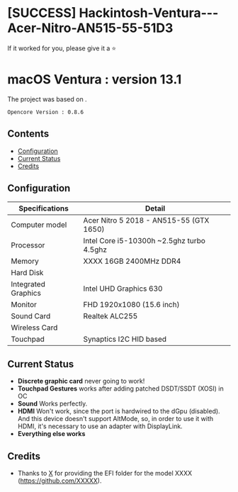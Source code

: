 # [SUCCESS] Hackintosh-Ventura---Acer-Nitro-AN515-55-51D3

If it worked for you, please give it a ⭐

# macOS Ventura : version 13.1

The project was based on .

`Opencore Version : 0.8.6`

## Contents

- [Configuration](#configuration)
- [Current Status](#current-status)
- [Credits](#credits)

## Configuration

| Specifications | Detail                                    |
| ------------------- |-------------------------------------------|
| Computer model      | Acer Nitro 5 2018 - AN515-55 (GTX 1650)   |
| Processor           | Intel Core i5-10300h ~2.5ghz turbo 4.5ghz |
| Memory              | XXXX 16GB 2400MHz DDR4                    |
| Hard Disk           |                                           |
| Integrated Graphics | Intel UHD Graphics 630                    |
| Monitor             | FHD 1920x1080 (15.6 inch)                 |
| Sound Card          | Realtek ALC255                            |
| Wireless Card       |                                           |
| Touchpad            | Synaptics I2C HID based                   |

## Current Status
- **Discrete graphic card** never going to work!
- **Touchpad Gestures** works after adding patched DSDT/SSDT (XOSI) in OC
- **Sound** Works perfectly.
- **HDMI** Won't work, since the port is hardwired to the dGpu (disabled). And this device doesn't support AltMode, so, in order to use it with HDMI, it's necessary to use an adapter with DisplayLink.
- **Everything else works**

## Credits

- Thanks to [X](https://github.com/X) for providing the EFI folder for the model XXXX (https://github.com/XXXXX).